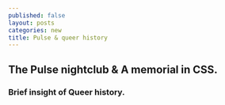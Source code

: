 ```yaml
---
published: false
layout: posts
categories: new
title: Pulse & queer history
---
```


## The Pulse nightclub & A memorial in CSS.  




### Brief insight of Queer history.
